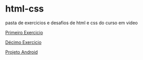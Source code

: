 # html-css
 pasta de exercicios e desafios de html e css do curso em video

<a href="https://luizdanieldev.github.io/html-css/exercicios/ex 001/index.html">Primeiro Exercicio</a>

<a href="https://luizdanieldev.github.io/html-css/exercicios/ex 010/pag002.html">Décimo Exercicio</a>

<a href="https://luizdanieldev.github.io/html-css/exercicios/desafio 010/index.html">Projeto Android </a>
